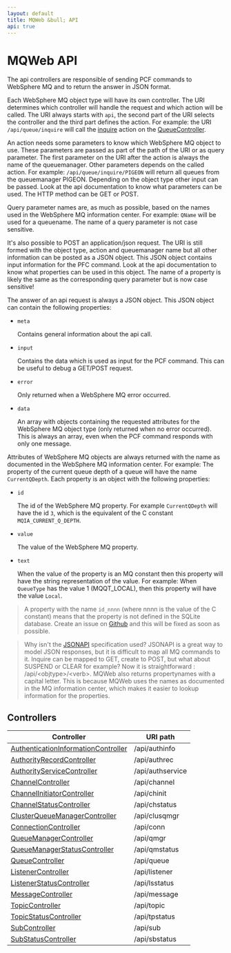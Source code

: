 ```yaml
---
layout: default
title: MQWeb &bull; API
api: true
---
```


MQWeb API
=========

The api controllers are responsible of sending PCF commands to WebSphere MQ
and to return the answer in JSON format.

Each WebSphere MQ object type will have its own controller. The URI determines
which controller will handle the request and which action will be called. The
URI always starts with `api`, the second part of the URI selects the controller
and the third part defines the action. For example: the URI `/api/queue/inquire`
will call the [inquire](queue.html#inquire) action on the
[QueueController](queue.html).

An action needs some parameters to know which WebSphere MQ object to use. These
parameters are passed as part of the path of the URI or as query parameter.
The first parameter on the URI after the action is always the name of the
queuemanager. Other parameters depends on the called action.
For example: `/api/queue/inquire/PIGEON` will return all queues from the queuemanager
PIGEON. Depending on the object type other input can be passed. Look at the api
documentation to know what parameters can be used. The HTTP method can be GET or POST.

Query parameter names are, as much as possible, based on the names used in the
WebSphere MQ information center. For example: `QName` will be used for a queuename.
The name of a query parameter is not case sensitive.

It's also possible to POST an application/json request. The URI is still formed
with the object type, action and queuemanager name but all other information can be
posted as a JSON object. This JSON object contains input information for the PFC
command. Look at the api documentation to know what properties can be used in
this object. The name of a property is likely the same as the corresponding
query parameter but is now case sensitive!

The answer of an api request is always a JSON object. This JSON object can contain the
following properties:

+ `meta`

  Contains general information about the api call.

+ `input`

  Contains the data which is used as input for the PCF command. This can be
  useful to debug a GET/POST request.

+ `error`

  Only returned when a WebSphere MQ error occurred.

+ `data`

  An array with objects containing the requested attributes for the WebSphere
  MQ object type (only returned when no error occurred). This is always an
  array, even when the PCF command responds with only one message.

Attributes of WebSphere MQ objects are always returned with the name as documented
in the WebSphere MQ information center. For example: The property of the current
queue depth of a queue will have the name `CurrentQDepth`. Each property is an
object with the following properties:

+ `id`

  The id of the WebSphere MQ property. For example `CurrentQDepth` will have the
  id `3`, which is the equivalent of the C constant `MQIA_CURRENT_Q_DEPTH`.

+ `value`

  The value of the WebSphere MQ property.

+ `text`

  When the value of the property is an MQ constant then this property will have
  the string representation of the value. For example: When `QueueType` has the
  value 1 (MQQT_LOCAL), then this property will have the value `Local`.

> A property with the name `id_nnnn` (where nnnn is the value of the C constant)
> means that the property is not defined in the SQLite database. Create an
> issue on [Github](https://github.com/fbraem/mqweb/issues) and this will be
> fixed as soon as possible.

> Why isn't the [JSONAPI](http://jsonapi.org) specification used? JSONAPI is a
> great way to model JSON responses, but it is difficult to map all MQ commands
> to it. Inquire can be mapped to GET, create to POST, but what about SUSPEND or
> CLEAR for example? Now it is straightforward : /api/&lt;objtype&gt;/&lt;verb&gt;. MQWeb
> also returns propertynames with a capital letter. This is because MQWeb uses
> the names as documented in the MQ information center, which makes it easier
> to lookup information for the properties.

Controllers
-----------

|Controller|URI path|
|----------|--------|
|[AuthenticationInformationController](authinfo.html)|/api/authinfo|
|[AuthorityRecordController](authrec.html)|/api/authrec|
|[AuthorityServiceController](authservice.html)|/api/authservice|
|[ChannelController](channel.html)|/api/channel|
|[ChannelInitiatorController](chinit.html)|/api/chinit|
|[ChannelStatusController](chstatus.html)|/api/chstatus|
|[ClusterQueueManagerController](clusqmgr.html)|/api/clusqmgr|
|[ConnectionController](conn.html)|/api/conn|
|[QueueManagerController](qmgr.html)|/api/qmgr|
|[QueueManagerStatusController](qmstatus.html)|/api/qmstatus|
|[QueueController](queue.html)|/api/queue|
|[ListenerController](listener.html)|/api/listener|
|[ListenerStatusController](lsstatus.html)|/api/lsstatus|
|[MessageController](message.html)|/api/message|
|[TopicController](topic.html)|/api/topic|
|[TopicStatusController](tpstatus.html)|/api/tpstatus|
|[SubController](sub.html)|/api/sub|
|[SubStatusController](sbstatus.html)|/api/sbstatus|
